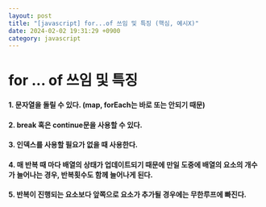 ```yaml
---
layout: post
title: "[javascript] for...of 쓰임 및 특징 (핵심, 예시X)"
date: 2024-02-02 19:31:29 +0900
category: javascript
---
```


# for ... of 쓰임 및 특징

#### 1. 문자열을 돌릴 수 있다. (map, forEach는 바로 또는 안되기 때문)
#### 2. break 혹은 continue문을 사용할 수 있다.
#### 3. 인덱스를 사용할 필요가 없을 때 사용한다.
#### 4. 매 반복 때 마다 배열의 상태가 업데이트되기 때문에 만일 도중에 배열의 요소의 개수가 늘어나는 경우, 반복횟수도 함께 늘어나게 된다.
#### 5. 반복이 진행되는 요소보다 앞쪽으로 요소가 추가될 경우에는 무한루프에 빠진다.
